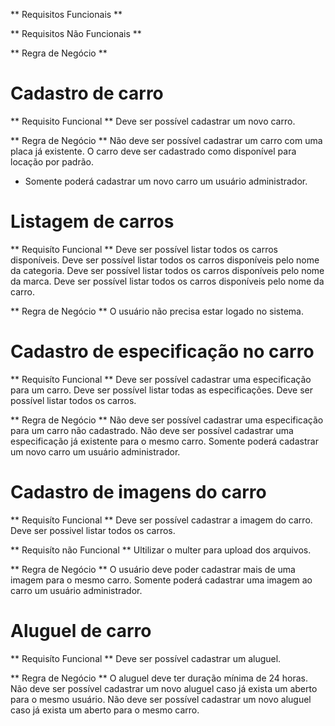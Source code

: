 <!-- É o que o usuário poderá fazer na aplicação -->
** Requisitos Funcionais **

<!-- É o que não tem ligação com a regra de negócio, exemplo: Será usado TYPEORM para queries... -->
** Requisitos Não Funcionais **

<!-- São as regras que irão complementar os requisitos funcionais -->
** Regra de Negócio **

# Cadastro de carro

** Requisito Funcional **
Deve ser possível cadastrar um novo carro.

** Regra de Negócio **
Não deve ser possível cadastrar um carro com uma placa já existente.
O carro deve ser cadastrado como disponível para locação por padrão.
* Somente poderá cadastrar um novo carro um usuário administrador.

# Listagem de carros

** Requisíto Funcional **
Deve ser possível listar todos os carros disponíveis.
Deve ser possível listar todos os carros disponíveis pelo nome da categoria.
Deve ser possível listar todos os carros disponíveis pelo nome da marca.
Deve ser possível listar todos os carros disponíveis pelo nome da carro.

** Regra de Negócio **
O usuário não precisa estar logado no sistema.

# Cadastro de especificação no carro

** Requisíto Funcional **
Deve ser possível cadastrar uma especificação para um carro.
Deve ser possível listar todas as especificações.
Deve ser possível listar todos os carros.

** Regra de Negócio **
Não deve ser possível cadastrar uma especificação para um carro não cadastrado.
Não deve ser possível cadastrar uma especificação já existente para o mesmo carro.
Somente poderá cadastrar um novo carro um usuário administrador.

# Cadastro de imagens do carro

** Requisíto Funcional **
Deve ser possível cadastrar a imagem do carro.
Deve ser possivel listar todos os carros.

** Requisíto não Funcional **
Ultilizar o multer para upload dos arquivos.

** Regra de Negócio **
O usuário deve poder cadastrar mais de uma imagem para o mesmo carro.
Somente poderá cadastrar uma imagem ao carro um usuário administrador.


# Aluguel de carro

** Requisíto Funcional **
Deve ser possível cadastrar um aluguel.

** Regra de Negócio **
O aluguel deve ter duração mínima de 24 horas.
Não deve ser possível cadastrar um novo aluguel caso já exista um aberto para o mesmo usuário.
Não deve ser possível cadastrar um novo aluguel caso já exista um aberto para o mesmo carro.